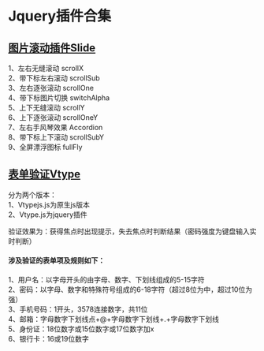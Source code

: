 # Jquery插件合集
<h2><a href="http://gavin125.github.io/plugin/Slide">图片滚动插件Slide</a></h2>
<p>
1、左右无缝滚动 scrollX<br/>
2、带下标左右滚动 scrollSub<br/>
3、左右逐张滚动 scrollOne<br/>
4、带下标图片切换 switchAlpha<br/>
5、上下无缝滚动 scrollY<br/>
6、上下逐张滚动 scrollOneY<br/>
7、左右手风琴效果 Accordion<br/>
8、带下标上下滚动 scrollSubY<br/>
9、全屏漂浮图标 fullFly
</p>

<h2><a href="http://gavin125.github.io/plugin/Vtype">表单验证Vtype</a></h2>
<p>分为两个版本：<br/>1、Vtypejs.js为原生js版本<br/>2、Vtype.js为jquery插件<p>
<p>验证效果为：获得焦点时出现提示，失去焦点时判断结果（密码强度为键盘输入实时判断）<p>

<h4>涉及验证的表单项及规则如下：</h4>
<p>
  1、用户名：以字母开头的由字母、数字、下划线组成的5-15字符<br/>
  2、密码：以字母、数字和特殊符号组成的6-18字符（超过8位为中，超过10位为强）<br/>
  3、手机号码：1开头，3578连接数字，共11位<br/>
  4、邮箱：字母数字下划线点+@+字母数字下划线+.+字母数字下划线<br/>
  5、身份证：18位数字或15位数字或17位数字加x<br/>
  6、银行卡：16或19位数字<br/>
</p>

